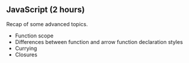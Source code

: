 
## JavaScript (2 hours)
Recap of some advanced topics.
- Function scope
- Differences between function and arrow function declaration styles
- Currying
- Closures

